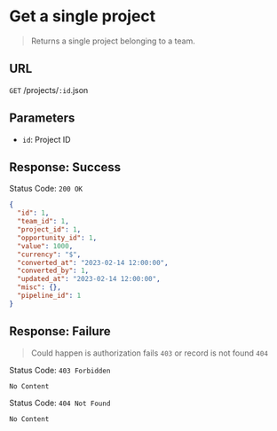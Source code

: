 # Get a single project

> Returns a single project belonging to a team.

## URL

`GET` /projects/`:id`.json

## Parameters

- `id`: Project ID

## Response: Success

Status Code: `200 OK`

```json
{
  "id": 1,
  "team_id": 1,
  "project_id": 1,
  "opportunity_id": 1,
  "value": 1000,
  "currency": "$",
  "converted_at": "2023-02-14 12:00:00",
  "converted_by": 1,
  "updated_at": "2023-02-14 12:00:00",
  "misc": {},
  "pipeline_id": 1
}
```

## Response: Failure

> Could happen is authorization fails `403` or record is not found `404`

Status Code: `403 Forbidden`

```
No Content
```

Status Code: `404 Not Found`

```
No Content
```
